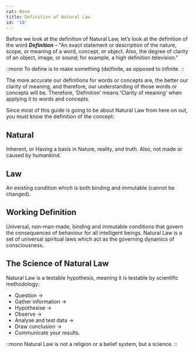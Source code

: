 ```yaml
---
cat: Base
title: Definition of Natural Law
id: '10'
---
```


Before we look at the definition of Natural Law, let’s look at the definition of the word **_Definition_** – "An exact statement or description of the nature, scope, or meaning of a word, concept, or object. Also, the degree of clarity of an object, image, or sound; for example, a high definition television."

::mono
To define is to make something (de)finite, as opposed to infinite.
::

<span class="mb-8 invisible"></span>

The more accurate our definitions for words or concepts are, the better our clarity of meaning, and therefore, our understanding of those words or concepts will be. Therefore, ‘Definition’ means ‘Clarity of meaning’ when applying it to words and concepts.

Since most of this guide is going to be about Natural Law from here on out, you must know the
definition of the concept:

## Natural
Inherent, or Having a basis in Nature, reality, and truth. Also, not made or caused by humankind.

## Law
An existing condition which is both binding and immutable (cannot be changed).

## Working Definition

<span class="desc">Universal, non-man-made, binding and immutable conditions that govern the consequences of behaviour for all intelligent beings. Natural Law is a set of universal spiritual laws which act as the governing dynamics of consciousness.</span>

## The Science of Natural Law
Natural Law is a testable hypothesis, meaning it is testable by scientific methodology:

- Question →  
- Gather information →  
- Hypothesise →  
- Observe →  
- Analyse and test data →  
- Draw conclusion →  
- Communicate your results.

::mono
Natural Law is not a religion or a belief system, but a science.
::

